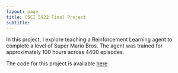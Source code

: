 ```yaml
---
layout: page
title: CSCI 5922 Final Project
subtitle:
---
```


In this project, I explore teaching a Reinforcement Learning agent to complete a level of Super Mario Bros. The agent was trained for approximately 100 hours across 4400 episodes. 

The code for this project is available [here](https://github.com/jgruener6/MarioD3QN.git)

